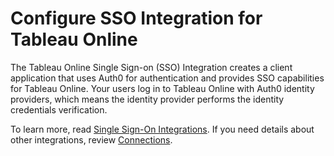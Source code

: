 # Configure SSO Integration for Tableau Online

The Tableau Online Single Sign-on (SSO) Integration creates a client application that uses Auth0 for authentication and provides SSO capabilities for Tableau Online. Your users log in to Tableau Online with Auth0 identity providers, which means the identity provider performs the identity credentials verification.

To learn more, read [Single Sign-On Integrations](https://auth0.com/docs/sso). If you need details about other integrations, review [Connections](https://auth0.com/docs/identityproviders).